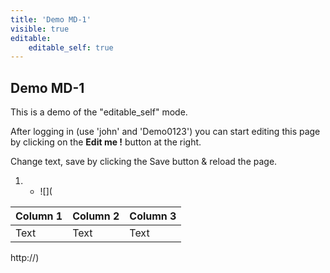 ```yaml
---
title: 'Demo MD-1'
visible: true
editable:
    editable_self: true
---
```


## Demo MD-1

This is a demo of the "editable_self" mode.

After logging in (use 'john' and 'Demo0123') you can start editing this page by clicking on the <b>Edit me !</b> button at the right.

Change text, save by clicking the Save button &amp; reload the page.


1. * ![](

| Column 1 | Column 2 | Column 3 |
| -------- | -------- | -------- |
| Text     | Text     | Text     |

http://)